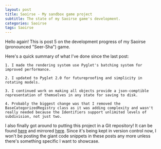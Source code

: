 ```yaml
---
layout: post
title: Saoirse - My sandbox game project
subtitle: The state of my Saoirse game's development.
categories: Saoirse
tags: Saoirse
---
```


Hello again! This is post 5 on the development progress of my Saoirse (pronounced "Seer-Sha") game.

Here's a quick summary of what I've done since the last post:

    1. I made the rendering system use Pyglet's batching system for improved performance.

    2. I updated to Pyglet 2.0 for futureproofing and simplicity in rotating models.

    3. I continued work on making all objects provide a json-comptible representation of themselves in any state for saving to disk.

    4. Probably the biggest change was that I removed the BaseCategorizedRegistry class as it was adding complexity and wasn't really needed because the Identifiers support unlimited levels of subdivision, not just two.

I also finally got around to putting this project in a Git repository!
It can be found [here](https://github.com/Dunkmania101/Saoirse) and mirrored [here](https://gitlab.com/dunkmania101/Saoirse).
Since it's being kept in version control now, I won't be posting the giant code snippets in these posts any more unless there's something specific I want to showcase.

